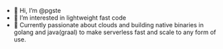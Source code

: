 - 👋 Hi, I’m @pgste
- 👀 I’m interested in lightweight fast code
- 🌱 Currently passionate about clouds and building native binaries in golang and java(graal) to make serverless fast and scale to any form of use.

<!---
pgste/pgste is a ✨ special ✨ repository because its `README.md` (this file) appears on your GitHub profile.
You can click the Preview link to take a look at your changes.
--->
